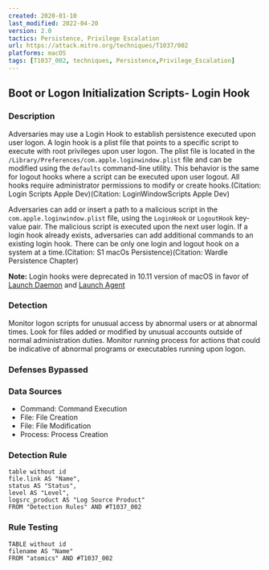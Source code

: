 ```yaml
---
created: 2020-01-10
last_modified: 2022-04-20
version: 2.0
tactics: Persistence, Privilege Escalation
url: https://attack.mitre.org/techniques/T1037/002
platforms: macOS
tags: [T1037_002, techniques, Persistence,Privilege_Escalation]
---
```


## Boot or Logon Initialization Scripts- Login Hook

### Description

Adversaries may use a Login Hook to establish persistence executed upon user logon. A login hook is a plist file that points to a specific script to execute with root privileges upon user logon. The plist file is located in the <code>/Library/Preferences/com.apple.loginwindow.plist</code> file and can be modified using the <code>defaults</code> command-line utility. This behavior is the same for logout hooks where a script can be executed upon user logout. All hooks require administrator permissions to modify or create hooks.(Citation: Login Scripts Apple Dev)(Citation: LoginWindowScripts Apple Dev) 

Adversaries can add or insert a path to a malicious script in the <code>com.apple.loginwindow.plist</code> file, using the <code>LoginHook</code> or <code>LogoutHook</code> key-value pair. The malicious script is executed upon the next user login. If a login hook already exists, adversaries can add additional commands to an existing login hook. There can be only one login and logout hook on a system at a time.(Citation: S1 macOs Persistence)(Citation: Wardle Persistence Chapter)

**Note:** Login hooks were deprecated in 10.11 version of macOS in favor of [Launch Daemon](https://attack.mitre.org/techniques/T1543/004) and [Launch Agent](https://attack.mitre.org/techniques/T1543/001) 

### Detection

Monitor logon scripts for unusual access by abnormal users or at abnormal times. Look for files added or modified by unusual accounts outside of normal administration duties. Monitor running process for actions that could be indicative of abnormal programs or executables running upon logon.

### Defenses Bypassed



### Data Sources

  - Command: Command Execution
  -  File: File Creation
  -  File: File Modification
  -  Process: Process Creation
### Detection Rule

```dataview
table without id
file.link AS "Name",
status AS "Status",
level AS "Level",
logsrc_product AS "Log Source Product"
FROM "Detection Rules" AND #T1037_002
```

### Rule Testing

```dataview
TABLE without id
filename AS "Name"
FROM "atomics" AND #T1037_002
```

